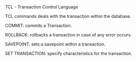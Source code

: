TCL - Transaction Control Language

TCL commands deals with the transaction within the database.


COMMIT: commits a Transaction.

ROLLBACK: rollbacks a transaction in case of any error occurs.

SAVEPOINT: sets a savepoint within a transaction.

SET TRANSACTION: specify characteristics for the transaction.
